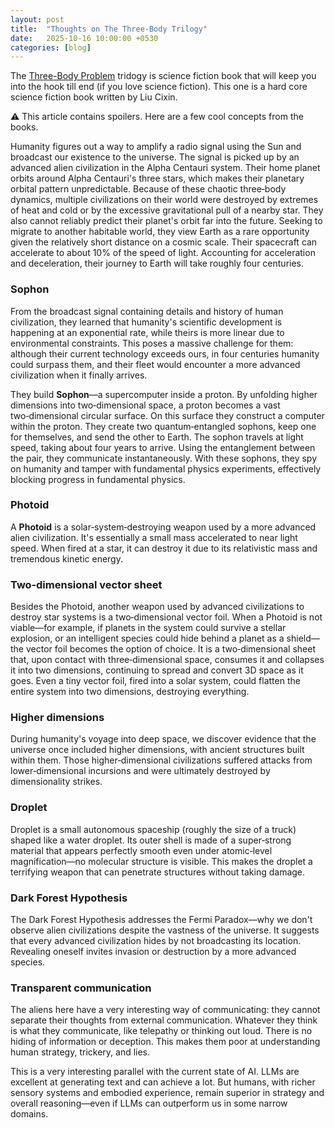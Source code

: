 ```yaml
---
layout: post
title:  "Thoughts on The Three‑Body Trilogy"
date:   2025-10-16 10:00:00 +0530
categories: [blog]
---
```


The [Three-Body Problem](https://www.amazon.in/The-Three-Body-Problem-Boxset/dp/1035905876/ref=pd_lpo_d_sccl_2/523-4787453-1767918?pd_rd_w=HSVVZ&content-id=amzn1.sym.e0c8139c-1aa1-443c-af8a-145a0481f27c&pf_rd_p=e0c8139c-1aa1-443c-af8a-145a0481f27c&pf_rd_r=N09810MDD8PKCX0K7K9W&pd_rd_wg=jracZ&pd_rd_r=4aa9ba74-5508-4e79-980e-1d78cda311ac&pd_rd_i=1035905876&psc=1) tridogy is science fiction book that will keep you into the hook till end (if you love science fiction). This one is a hard core science fiction book written by Liu Cixin.

⚠️ This article contains spoilers.
Here are a few cool concepts from the books.

Humanity figures out a way to amplify a radio signal using the Sun and broadcast our existence to the universe. The signal is picked up by an advanced alien civilization in the Alpha Centauri system. Their home planet orbits around Alpha Centauri's three stars, which makes their planetary orbital pattern unpredictable. Because of these chaotic three‑body dynamics, multiple civilizations on their world were destroyed by extremes of heat and cold or by the excessive gravitational pull of a nearby star. They also cannot reliably predict their planet's orbit far into the future. Seeking to migrate to another habitable world, they view Earth as a rare opportunity given the relatively short distance on a cosmic scale. Their spacecraft can accelerate to about 10% of the speed of light. Accounting for acceleration and deceleration, their journey to Earth will take roughly four centuries.

### Sophon
From the broadcast signal containing details and history of human civilization, they learned that humanity's scientific development is happening at an exponential rate, while theirs is more linear due to environmental constraints. This poses a massive challenge for them: although their current technology exceeds ours, in four centuries humanity could surpass them, and their fleet would encounter a more advanced civilization when it finally arrives.

They build **Sophon**—a supercomputer inside a proton. By unfolding higher dimensions into two‑dimensional space, a proton becomes a vast two‑dimensional circular surface. On this surface they construct a computer within the proton. They create two quantum‑entangled sophons, keep one for themselves, and send the other to Earth. The sophon travels at light speed, taking about four years to arrive. Using the entanglement between the pair, they communicate instantaneously. With these sophons, they spy on humanity and tamper with fundamental physics experiments, effectively blocking progress in fundamental physics.


### Photoid
A **Photoid** is a solar‑system‑destroying weapon used by a more advanced alien civilization. It's essentially a small mass accelerated to near light speed. When fired at a star, it can destroy it due to its relativistic mass and tremendous kinetic energy.

### Two‑dimensional vector sheet
Besides the Photoid, another weapon used by advanced civilizations to destroy star systems is a two‑dimensional vector foil. When a Photoid is not viable—for example, if planets in the system could survive a stellar explosion, or an intelligent species could hide behind a planet as a shield—the vector foil becomes the option of choice. It is a two‑dimensional sheet that, upon contact with three‑dimensional space, consumes it and collapses it into two dimensions, continuing to spread and convert 3D space as it goes. Even a tiny vector foil, fired into a solar system, could flatten the entire system into two dimensions, destroying everything.

### Higher dimensions
During humanity's voyage into deep space, we discover evidence that the universe once included higher dimensions, with ancient structures built within them. Those higher‑dimensional civilizations suffered attacks from lower‑dimensional incursions and were ultimately destroyed by dimensionality strikes.

### Droplet
Droplet is a small autonomous spaceship (roughly the size of a truck) shaped like a water droplet. Its outer shell is made of a super‑strong material that appears perfectly smooth even under atomic‑level magnification—no molecular structure is visible. This makes the droplet a terrifying weapon that can penetrate structures without taking damage.


### Dark Forest Hypothesis
The Dark Forest Hypothesis addresses the Fermi Paradox—why we don't observe alien civilizations despite the vastness of the universe. It suggests that every advanced civilization hides by not broadcasting its location. Revealing oneself invites invasion or destruction by a more advanced species.

### Transparent communication
The aliens here have a very interesting way of communicating: they cannot separate their thoughts from external communication. Whatever they think is what they communicate, like telepathy or thinking out loud. There is no hiding of information or deception. This makes them poor at understanding human strategy, trickery, and lies.

This is a very interesting parallel with the current state of AI. LLMs are excellent at generating text and can achieve a lot. But humans, with richer sensory systems and embodied experience, remain superior in strategy and overall reasoning—even if LLMs can outperform us in some narrow domains.
